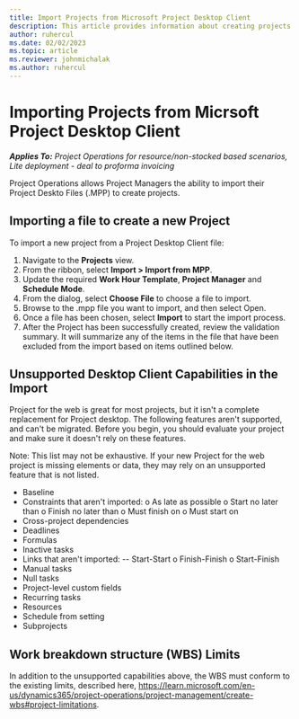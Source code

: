```yaml
---
title: Import Projects from Microsoft Project Desktop Client
description: This article provides information about creating projects by importing Project Desktop Files
author: ruhercul
ms.date: 02/02/2023
ms.topic: article
ms.reviewer: johnmichalak
ms.author: ruhercul
---
```


# Importing Projects from Micrsoft Project Desktop Client

_**Applies To:** Project Operations for resource/non-stocked based scenarios, Lite deployment - deal to proforma invoicing_


Project Operations allows Project Managers the ability to import their Project Deskto Files (.MPP) to create projects.  

## Importing a file to create a new Project
To import a new project from a Project Desktop Client file:
1. Navigate to the **Projects** view.
2. From the ribbon, select **Import > Import from MPP**.
3. Update the required **Work Hour Template**, **Project Manager** and **Schedule Mode**.
4. From the dialog, select **Choose File** to choose a file to import.
5. Browse to the .mpp file you want to import, and then select Open.
6. Once a file has been chosen, select **Import** to start the import process.
7. After the Project has been successfully created, review the validation summary.  It will summarize any of the items in the file that have been excluded from the import based on items outlined below.

## Unsupported Desktop Client Capabilities in the Import
Project for the web is great for most projects, but it isn't a complete replacement for Project desktop. The following features aren't supported, and can't be migrated. Before you begin, you should evaluate your project and make sure it doesn't rely on these features.

Note: This list may not be exhaustive. If your new Project for the web project is missing elements or data, they may rely on an unsupported feature that is not listed.

- Baseline  
-	Constraints that aren't imported:
  o 	As late as possible
  o	  Start no later than
  o	  Finish no later than
  o	  Must finish on
  o	  Must start on
-	Cross-project dependencies
-	Deadlines  
-	Formulas
-	Inactive tasks  
-	Links that aren't imported:
  --	  Start-Start
  o	  Finish-Finish
  o	  Start-Finish  
-	Manual tasks  
-	Null tasks
-	Project-level custom fields
-	Recurring tasks  
-	Resources 
-	Schedule from setting  
-	Subprojects

## Work breakdown structure (WBS) Limits
In addition to the unsupported capabilities above, the WBS must conform to the existing limits, described here, https://learn.microsoft.com/en-us/dynamics365/project-operations/project-management/create-wbs#project-limitations.
